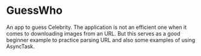 # GuessWho
An app to guess Celebrity. The application is not an efficient one when it comes to downloading images from an URL. But this serves as a good beginner example to practice parsing URL and also some examples of using AsyncTask.
